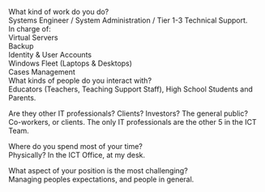 What kind of work do you do? </br>
Systems Engineer / System Administration / Tier 1-3 Technical Support.</br>
In charge of:</br>
Virtual Servers</br>
Backup</br>
Identity & User Accounts</br>
Windows Fleet (Laptops & Desktops)</br>
Cases Management</br>
What kinds of people do you interact with? </br>
Educators (Teachers, Teaching Support Staff), High School Students and Parents.</br>

Are they other IT professionals? Clients? Investors? The general public?</br>
Co-workers, or clients. The only IT professionals are the other 5 in the ICT Team.</br>

Where do you spend most of your time?</br>
Physically? In the ICT Office, at my desk.</br>

What aspect of your position is the most challenging?</br>
Managing peoples expectations, and people in general.</br>
